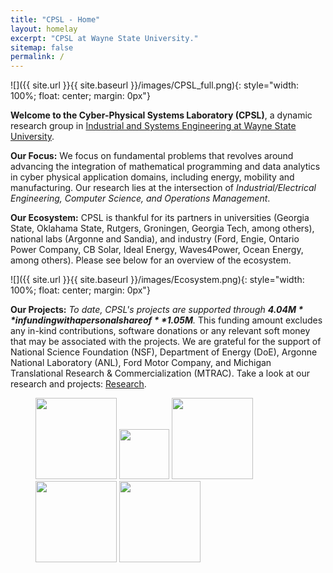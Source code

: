 ```yaml
---
title: "CPSL - Home"
layout: homelay
excerpt: "CPSL at Wayne State University."
sitemap: false
permalink: /
---
```


![]({{ site.url }}{{ site.baseurl }}/images/CPSL_full.png){: style="width: 100%; float: center; margin: 0px"}

**Welcome to the Cyber-Physical Systems Laboratory (CPSL)**, a dynamic research group in [Industrial and Systems Engineering at Wayne State University](https://engineering.wayne.edu/industrial-systems). 

**Our Focus:** We focus on fundamental problems that revolves around advancing the integration of mathematical programming and data analytics in cyber physical application domains, including energy, mobility and manufacturing. Our research lies at the intersection of *Industrial/Electrical Engineering, Computer Science, and Operations Management*.

**Our Ecosystem:** CPSL is thankful for its partners in universities (Georgia State, Oklahama State, Rutgers, Groningen, Georgia Tech, among others), national labs (Argonne and Sandia), and industry (Ford, Engie, Ontario Power Company, CB Solar, Ideal Energy, Waves4Power, Ocean Energy, among others). Please see below for an overview of the ecosystem.

![]({{ site.url }}{{ site.baseurl }}/images/Ecosystem.png){: style="width: 100%; float: center; margin: 0px"}

**Our Projects:** *To date, CPSL's projects are supported through **$4.04M** in funding with a personal share of **$1.05M**.* This funding amount excludes any in-kind contributions, software donations or any relevant soft money that may be associated with the projects. We are grateful for the support of National Science Foundation (NSF), Department of Energy (DoE), Argonne National Laboratory (ANL), Ford Motor Company,  and Michigan Translational Research & Commercialization (MTRAC). Take a look at our research and projects: [Research](research).


<figure class="fourth">
  <img src="{{ site.url }}{{ site.baseurl }}/images/logopic/Logo_WSU.jpg" style="width: 130px">
  <img src="{{ site.url }}{{ site.baseurl }}/images/logopic/Logo_NSF.jpg" style="width: 80px">
  <img src="{{ site.url }}{{ site.baseurl }}/images/logopic/Logo_DOE.png" style="width: 130px">
  <img src="{{ site.url }}{{ site.baseurl }}/images/logopic/Logo_ANL.png" style="width: 130px">
  <img src="{{ site.url }}{{ site.baseurl }}/images/logopic/Logo_Ford.png" style="width: 130px">
</figure>
